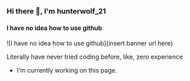 ### Hi there 👋, I'm hunterwolf_21
#### I have no idea how to use github
![I have no idea how to use github](insert banner url here)

Literally have never tried coding before, like, zero experience

-  I’m currently working on this page. 




